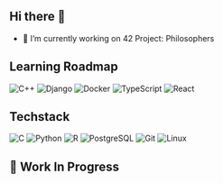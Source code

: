 ## Hi there 👋

- 🔭 I’m currently working on 42 Project: Philosophers

## Learning Roadmap
![C++](https://img.icons8.com/color/48/000000/c-plus-plus-logo.png)
![Django](https://img.icons8.com/color/48/000000/django.png)
![Docker](https://img.icons8.com/color/48/000000/docker.png)
![TypeScript](https://img.icons8.com/color/48/000000/typescript.png)
![React](https://img.icons8.com/color/48/000000/react-native.png)

## Techstack
![C](https://img.icons8.com/color/48/000000/c-programming.png)
![Python](https://img.icons8.com/color/48/000000/python.png)
![R](https://img.icons8.com/ios-filled/50/000000/r-project.png)
![PostgreSQL](https://img.icons8.com/color/48/000000/postgreesql.png)
![Git](https://img.icons8.com/color/48/000000/git.png)
![Linux](https://img.icons8.com/color/48/000000/linux.png)

## 🚧 Work In Progress


<!--
**Welf42/welf42** is a ✨ _special_ ✨ repository because its `README.md` (this file) appears on your GitHub profile.

Here are some ideas to get you started:


- 🌱 I’m currently learning ...
- 👯 I’m looking to collaborate on ...
- 🤔 I’m looking for help with ...
- 💬 Ask me about ...
- 📫 How to reach me: ...
- 😄 Pronouns: ...
- ⚡ Fun fact: ...
- 📫 How to reach me: ...
-->
